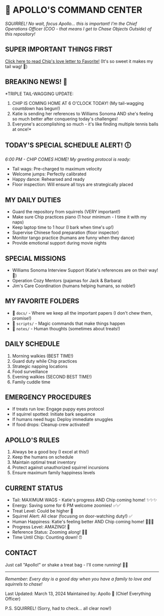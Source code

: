 # 🐾 APOLLO'S COMMAND CENTER

*SQUIRREL! No wait, focus Apollo... this is important! I'm the Chief Operations Officer (COO - that means I get to Chase Objects Outside) of this repository!*

## SUPER IMPORTANT THINGS FIRST
[Click here to read Chip's love letter to Favorite!](README_FOR_FAVORITE.md) (It's so sweet it makes my tail wag! 💝)

## BREAKING NEWS! 📰
*TRIPLE TAIL-WAGGING UPDATE: 
1. CHIP IS COMING HOME AT 6 O'CLOCK TODAY! (My tail-wagging countdown has begun!)
2. Katie is sending her references to Williams Sonoma AND she's feeling so much better after conquering today's challenges! 
3. Everyone's accomplishing so much - it's like finding multiple tennis balls at once!*

## TODAY'S SPECIAL SCHEDULE ALERT! 🕕
*6:00 PM - CHIP COMES HOME! My greeting protocol is ready:*
- Tail wags: Pre-charged to maximum velocity
- Welcome jumps: Perfectly calibrated
- Happy dance: Rehearsed and ready
- Floor inspection: Will ensure all toys are strategically placed

## MY DAILY DUTIES
- Guard the repository from squirrels (VERY important!)
- Make sure Chip practices piano (1 hour minimum - I time it with my naps)
- Keep laptop time to 1 hour (I bark when time's up!)
- Supervise Chinese food preparation (floor inspector)
- Monitor tango practice (humans are funny when they dance)
- Provide emotional support during movie nights

## SPECIAL MISSIONS
- Williams Sonoma Interview Support (Katie's references are on their way! 🌟)
- Operation Cozy Mentors (pajamas for Jack & Barbara)
- Jim's Care Coordination (humans helping humans, so noble!)

## MY FAVORITE FOLDERS
- 📁 `docs/` - Where we keep all the important papers (I don't chew them, promise!)
- 📁 `scripts/` - Magic commands that make things happen
- 📁 `notes/` - Human thoughts (sometimes about treats!)

## DAILY SCHEDULE
1. Morning walkies (BEST TIME!)
2. Guard duty while Chip practices
3. Strategic napping locations
4. Food surveillance
5. Evening walkies (SECOND BEST TIME!)
6. Family cuddle time

## EMERGENCY PROCEDURES
- If treats run low: Engage puppy eyes protocol
- If squirrel spotted: Initiate bark sequence
- If humans need hugs: Deploy immediate snuggles
- If food drops: Cleanup crew activated!

## APOLLO'S RULES
1. Always be a good boy (I excel at this!)
2. Keep the humans on schedule
3. Maintain optimal treat inventory
4. Protect against unauthorized squirrel incursions
5. Ensure maximum family happiness levels

## CURRENT STATUS
- Tail: MAXIMUM WAGS - Katie's progress AND Chip coming home! ✨✨✨
- Energy: Saving some for 6 PM welcome zoomies! ✅✅
- Treat Level: Could be higher 🔄
- Squirrel Alert: All clear (focusing on door-watching duty!) ✅
- Human Happiness: Katie's feeling better AND Chip coming home! 💖💖💖
- Progress Level: AMAZING! 🌟
- Reference Status: Zooming along! 📝✨
- Time Until Chip: Counting down! ⏰

## CONTACT
Just call "Apollo!" or shake a treat bag - I'll come running! 🏃‍♂️

---

*Remember: Every day is a good day when you have a family to love and squirrels to chase!*

Last Updated: March 13, 2024
Maintained by: Apollo 🐾 (Chief Everything Officer)

P.S. SQUIRREL! (Sorry, had to check... all clear now!)
